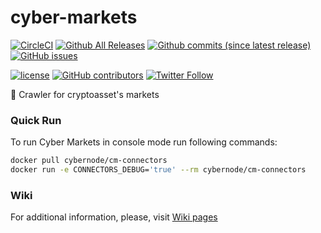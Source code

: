 # cyber-markets
[![CircleCI](https://img.shields.io/circleci/project/github/cyberFund/cyber-markets.svg)](https://circleci.com/gh/cyberFund/cyber-markets)
[![Github All Releases](https://img.shields.io/github/downloads/cyberFund/cyber-markets/total.svg)]()
[![Github commits (since latest release)](https://img.shields.io/github/commits-since/cyberFund/cyber-markets/latest.svg)]()
[![GitHub issues](https://img.shields.io/github/issues/cyberFund/cyber-markets.svg)]()

[![license](https://img.shields.io/github/license/cyberFund/cyber-markets.svg)]()
[![GitHub contributors](https://img.shields.io/github/contributors/cyberFund/cyber-markets.svg)]()
[![Twitter Follow](https://img.shields.io/twitter/follow/cyber_devs.svg?style=social&label=Follow)]()

🚀 Crawler for cryptoasset's markets

### Quick Run
To run Cyber Markets in console mode run following commands:
```bash
docker pull cybernode/cm-connectors
docker run -e CONNECTORS_DEBUG='true' --rm cybernode/cm-connectors
```

### Wiki

For additional information, please, visit [Wiki pages](https://github.com/cyberFund/cyber-markets/wiki)
